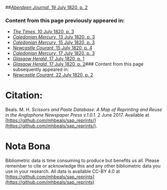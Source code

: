 ##[*Aberdeen Journal*, 19 July 1820, p. 2](https://mhbeals.github.io/sap_html/Aberdeen-Journal/Aberdeen-Journal-19-July-1820-p-2)

### Content from this page previously appeared in:
+ [*The Times*, 10 July 1820, p. 3](https://mhbeals.github.io/sap_html/The-Times/The-Times-10-July-1820-p-3)
+ [*Caledonian Mercury*, 13 July 1820, p. 3](https://mhbeals.github.io/sap_html/Caledonian-Mercury/Caledonian-Mercury-13-July-1820-p-3)
+ [*Caledonian Mercury*, 15 July 1820, p. 3](https://mhbeals.github.io/sap_html/Caledonian-Mercury/Caledonian-Mercury-15-July-1820-p-3)
+ [*Newcastle Courant*, 15 July 1820, p. 4](https://mhbeals.github.io/sap_html/Newcastle-Courant/Newcastle-Courant-15-July-1820-p-4)
+ [*Caledonian Mercury*, 17 July 1820, p. 3](https://mhbeals.github.io/sap_html/Caledonian-Mercury/Caledonian-Mercury-17-July-1820-p-3)
+ [*Glasgow Herald*, 17 July 1820, p. 1](https://mhbeals.github.io/sap_html/Glasgow-Herald/Glasgow-Herald-17-July-1820-p-1)
+ [*Glasgow Herald*, 17 July 1820, p. 2](https://mhbeals.github.io/sap_html/Glasgow-Herald/Glasgow-Herald-17-July-1820-p-2)### Content from this page subsequently appeared in:
+ [*Newcastle Courant*, 22 July 1820, p. 2](https://mhbeals.github.io/sap_html/Newcastle-Courant/Newcastle-Courant-22-July-1820-p-2)
                    
# Citation: 

Beals. M. H. *Scissors and Paste Database: A Map of Reprinting and Reuse in the Anglophone Newspaper Press v.1.0.1.* 2 June 2017. Available at [https://github.com/mhbeals/sap_reprints/](https://github.com/mhbeals/sap_reprints/). 
                    
# Nota Bona

Bibliometric data is time consuming to produce but benefits us all. Please remember to cite or acknowledge this and any other bibliometric data you use in your research. All data is available CC-BY 4.0 at [https://github.com/mhbeals/sap_reprints](https://github.com/mhbeals/sap_reprints)
